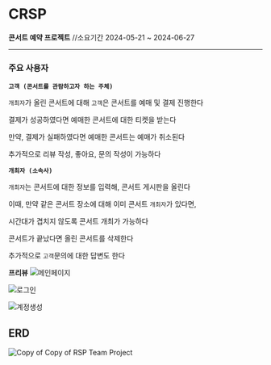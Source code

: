 # CRSP
**콘서트 예약 프로젝트**
//소요기간 2024-05-21 ~ 2024-06-27
***
### 주요 사용자
**`고객 (콘서트를 관람하고자 하는 주체)`**

`개최자`가 올린 콘서트에 대해 `고객`은 콘서트를 예매 및 결제 진행한다

결제가 성공하였다면 예매한 콘서트에 대한 티켓을 받는다

 만약, 결제가 실패하였다면 예매한 콘서트는 예매가 취소된다 

 추가적으로 리뷰 작성, 좋아요, 문의 작성이 가능하다 

**`개최자 (소속사)`**

`개최자`는 콘서트에 대한 정보를 입력해,  콘서트 게시판을 올린다

이때, 만약 같은 콘서트 장소에 대해 이미 콘서트 `개최자`가 있다면,

시간대가 겹치지 않도록 콘서트 개최가 가능하다

콘서트가 끝났다면 올린 콘서트를 삭제한다

추가적으로 `고객`문의에 대한 답변도 한다

**프리뷰**
![메인페이지](https://github.com/user-attachments/assets/6e595362-95c9-4ff8-b6ea-f1b045680a45)

![로그인](https://github.com/user-attachments/assets/00fb7f01-e14f-4d0a-8893-55725cedbc18)

![계정생성](https://github.com/user-attachments/assets/31e03407-38b6-4a0e-9642-984a16be1a1a)

## ERD
![Copy of Copy of RSP Team Project](https://github.com/teamCRSP/crsp/assets/152678910/42fa5690-175d-45f1-bf4c-eb4738e6b3ae)
